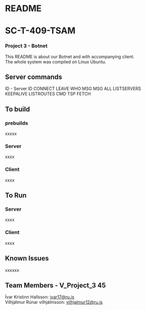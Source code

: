 # README
# SC-T-409-TSAM
### Project 3 - Botnet
This README is about our Botnet and with accompanying client.  
The whole system was compiled on Linux Ubuntu.

## Server commands  
ID - Server ID
CONNECT 
LEAVE
WHO
MSG
MSG ALL
LISTSERVERS
KEEPALIVE
LISTROUTES
CMD
TSP
FETCH

## To build
### prebuilds
xxxxx
### Server  
xxxx  
### Client  
xxxx
## To Run  
### Server
xxxx
### Client
xxxx


## Known Issues
xxxxxx

## Team Members - V_Project_3 45
Ívar Kristinn Hallsson: ivar17@ru.is  
Vilhjálmur Rúnar vilhjálmsson: vilhjalmur12@ru.is  
